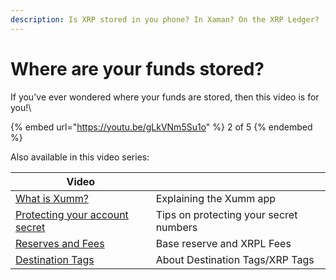 ```yaml
---
description: Is XRP stored in you phone? In Xaman? On the XRP Ledger?
---
```


# Where are your funds stored?

If you've ever wondered where your funds are stored, then this video is for you!\


{% embed url="https://youtu.be/gLkVNm5Su1o" %}
2 of 5
{% endembed %}

Also available in this video series:

| Video                                                                                                |                                        |
| ---------------------------------------------------------------------------------------------------- | -------------------------------------- |
| [What is Xumm?](../../hot-topics/what-is-xumm.md)                                                    | Explaining the Xumm app                |
| [Protecting your account secret](../how-can-you-access-your-xrpl-account.md)                         | Tips on protecting your secret numbers |
| [Reserves and Fees](../../xrp-ledger-resources/xrp-ledger-concepts/reserves-and-fees-on-the-xrpl.md) | Base reserve and XRPL Fees             |
| [Destination Tags](../../learning-more-about-xumm/destination-tags.md)                               | About Destination Tags/XRP Tags        |

